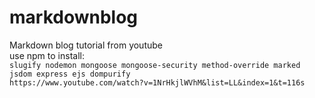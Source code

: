 # markdownblog
Markdown blog tutorial from youtube  
use npm to install:  
`slugify nodemon mongoose mongoose-security method-override marked jsdom express ejs dompurify`  
`https://www.youtube.com/watch?v=1NrHkjlWVhM&list=LL&index=1&t=116s`
